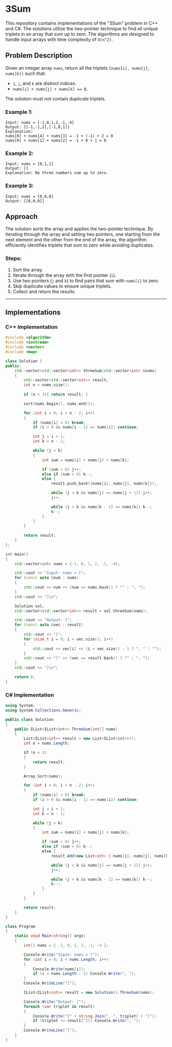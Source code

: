 # 3Sum

This repository contains implementations of the "3Sum" problem in C++ and C#. The solutions utilize the two-pointer technique to find all unique triplets in an array that sum up to zero. The algorithms are designed to handle input arrays with time complexity of `O(n^2)`.

## Problem Description

Given an integer array `nums`, return all the triplets `[nums[i], nums[j], nums[k]]` such that:

- `i`, `j`, and `k` are distinct indices.
- `nums[i] + nums[j] + nums[k] == 0`.

The solution must not contain duplicate triplets.

### Example 1:

```plaintext
Input: nums = [-1,0,1,2,-1,-4]
Output: [[-1,-1,2],[-1,0,1]]
Explanation: 
nums[0] + nums[4] + nums[3] = -1 + (-1) + 2 = 0
nums[0] + nums[1] + nums[2] = -1 + 0 + 1 = 0
```

### Example 2:

```plaintext
Input: nums = [0,1,1]
Output: []
Explanation: No three numbers sum up to zero.
```

### Example 3:

```plaintext
Input: nums = [0,0,0]
Output: [[0,0,0]]
```

## Approach

The solution sorts the array and applies the two-pointer technique. By iterating through the array and setting two pointers, one starting from the next element and the other from the end of the array, the algorithm efficiently identifies triplets that sum to zero while avoiding duplicates.

### Steps:
1. Sort the array.
2. Iterate through the array with the first pointer (`i`).
3. Use two pointers (`j` and `k`) to find pairs that sum with `nums[i]` to zero.
4. Skip duplicate values to ensure unique triplets.
5. Collect and return the results.

---

## Implementations

### C++ Implementation

```cpp
#include <algorithm>
#include <iostream>
#include <vector>
#include <map>

class Solution {
public:
    std::vector<std::vector<int>> threeSum(std::vector<int> &nums)
    {
        std::vector<std::vector<int>> result;
        int n = nums.size();
        
        if (n < 3){ return result; }

        sort(nums.begin(), nums.end());

        for (int i = 0; i < n - 2; i++)
        {
            if (nums[i] > 0) break;
            if (i > 0 && nums[i - 1] == nums[i]) continue;

            int j = i + 1;
            int k = n - 1;

            while (j < k)
            {
                int sum = nums[i] + nums[j] + nums[k];

                if (sum < 0) j++;
                else if (sum > 0) k--;
                else {
                    result.push_back({nums[i], nums[j], nums[k]});

                    while (j < k && nums[j] == nums[j + 1]) j++;
                    j++;

                    while (j < k && nums[k - 1] == nums[k]) k--;
                    k--;
                }
            }
        }
        
        return result;
    }
};

int main()
{
    std::vector<int> nums = {-1, 0, 1, 2, -1, -4};

    std::cout << "Input: nums = [";
    for (const auto &num : nums)
    {
        std::cout << num << (num == nums.back() ? "" : ", ");
    }
    std::cout << "]\n";

    Solution sol;
    std::vector<std::vector<int>> result = sol.threeSum(nums);

    std::cout << "Output: [";
    for (const auto &vec : result)
    {
        std::cout << "[";
        for (size_t i = 0; i < vec.size(); i++)
        {
            std::cout << vec[i] << (i < vec.size() - 1 ? ", " : "");
        }
        std::cout << "]" << (vec == result.back() ? "" : ", ");
    }
    std::cout << "]\n";

    return 0;
}
```

### C# Implementation

```csharp
using System;
using System.Collections.Generic;

public class Solution
{
    public IList<IList<int>> ThreeSum(int[] nums)
    {
        List<IList<int>> result = new List<IList<int>>();
        int n = nums.Length;

        if (n < 3)
        {
            return result;
        }

        Array.Sort(nums);

        for (int i = 0; i < n - 2; i++)
        {
            if (nums[i] > 0) break;
            if (i > 0 && nums[i - 1] == nums[i]) continue;

            int j = i + 1;
            int k = n - 1;

            while (j < k)
            {
                int sum = nums[i] + nums[j] + nums[k];

                if (sum < 0) j++;
                else if (sum > 0) k--;
                else {
                    result.Add(new List<int> { nums[i], nums[j], nums[k] });

                    while (j < k && nums[j] == nums[j + 1]) j++;
                    j++;

                    while (j < k && nums[k - 1] == nums[k]) k--;
                    k--;
                }
            }
        }

        return result;
    }
}

class Program
{
    static void Main(string[] args)
    {
        int[] nums = { -1, 0, 1, 2, -1, -4 };

        Console.Write("Input: nums = [");
        for (int i = 0; i < nums.Length; i++)
        {
            Console.Write(nums[i]);
            if (i < nums.Length - 1) Console.Write(", ");
        }
        Console.WriteLine("]");

        IList<IList<int>> result = new Solution().ThreeSum(nums);

        Console.Write("Output: [");
        foreach (var triplet in result)
        {
            Console.Write("[" + string.Join(", ", triplet) + "]");
            if (triplet != result[^1]) Console.Write(", ");
        }
        Console.WriteLine("]");
    }
}
```